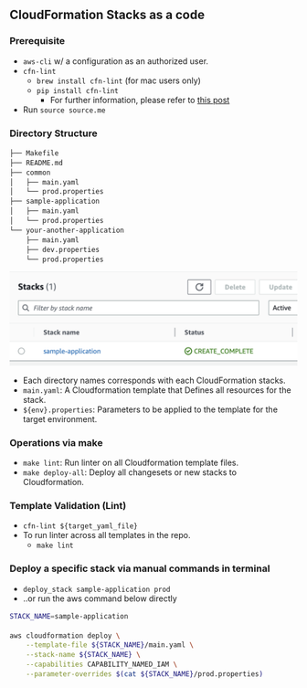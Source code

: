 ## CloudFormation Stacks as a code

### Prerequisite

* `aws-cli` w/ a configuration as an authorized user.
* `cfn-lint`
    * `brew install cfn-lint` (for mac users only)
    * `pip install cfn-lint`
        * For further information, please refer to [this post](https://www.techielass.com/install-cfn-lint-on-windows)
* Run `source source.me`

### Directory Structure

```bash
├── Makefile
├── README.md
├── common
│   ├── main.yaml
│   └── prod.properties
├── sample-application
│   ├── main.yaml
│   └── prod.properties
└── your-another-application
    ├── main.yaml
    ├── dev.properties
    └── prod.properties
```

<img src="assets/cloudformation_stack.png" width="540px" />

* Each directory names corresponds with each CloudFormation stacks.
* `main.yaml`: A Cloudformation template that Defines all resources for the stack.
* `${env}.properties`: Parameters to be applied to the template for the target environment.

### Operations via make

* `make lint`: Run linter on all Cloudformation template files.
* `make deploy-all`: Deploy all changesets or new stacks to Cloudformation.

### Template Validation (Lint)

* `cfn-lint ${target_yaml_file}`
* To run linter across all templates in the repo.
    * `make lint`

### Deploy a specific stack via manual commands in terminal

* `deploy_stack sample-application prod`
* ..or run the aws command below directly

```sh
STACK_NAME=sample-application

aws cloudformation deploy \
    --template-file ${STACK_NAME}/main.yaml \
    --stack-name ${STACK_NAME} \
    --capabilities CAPABILITY_NAMED_IAM \
    --parameter-overrides $(cat ${STACK_NAME}/prod.properties)
```
